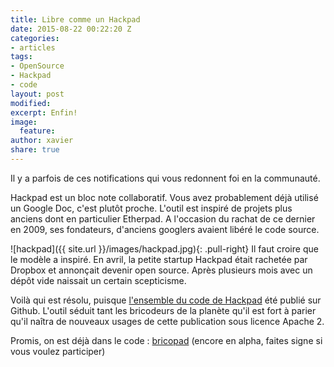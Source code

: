 ```yaml
---
title: Libre comme un Hackpad
date: 2015-08-22 00:22:20 Z
categories:
- articles
tags:
- OpenSource
- Hackpad
- code
layout: post
modified: 
excerpt: Enfin!
image:
  feature: 
author: xavier
share: true
---
```


Il y a parfois de ces notifications qui vous redonnent foi en la communauté.

Hackpad est un bloc note collaboratif. Vous avez probablement déjà utilisé un Google Doc, c'est plutôt proche. L'outil est inspiré de projets plus anciens dont en particulier Etherpad. A l'occasion du rachat de ce dernier en 2009, ses fondateurs, d'anciens googlers avaient libéré le code source.

![hackpad]({{ site.url }}/images/hackpad.jpg){: .pull-right}
Il faut croire que le modèle a inspiré. En avril, la petite startup Hackpad était rachetée par Dropbox et annonçait devenir open source. Après plusieurs mois avec un dépôt vide naissait un certain scepticisme.

Voilà qui est résolu, puisque [l'ensemble du code de Hackpad](https://github.com/dropbox/hackpad/)  été publié sur Github. L'outil séduit tant les bricodeurs de la planète qu'il est fort à parier qu'il naîtra de nouveaux usages de cette publication sous licence Apache 2.

Promis, on est déjà dans le code : [bricopad](http://bricopad.com/) (encore en alpha, faites signe si vous voulez participer)